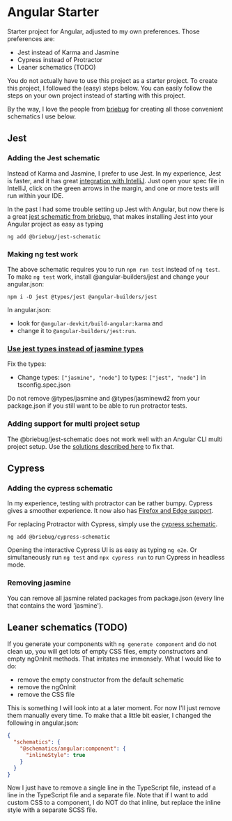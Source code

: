 # Angular Starter

Starter project for Angular, adjusted to my own preferences. Those preferences are:

- Jest instead of Karma and Jasmine
- Cypress instead of Protractor
- Leaner schematics (TODO)

You do not actually have to use this project as a starter project. To create this project, I followed the (easy)
steps below. You can easily follow the steps on your own project instead of starting with this project.

By the way, I love the people from [briebug](https://github.com/briebug) for creating all those convenient schematics
I use below.

## Jest

### Adding the Jest schematic

Instead of Karma and Jasmine, I prefer to use Jest. In my experience, Jest is faster, and it has great [integration
with IntelliJ](https://www.jetbrains.com/help/idea/running-unit-tests-on-jest.html). Just open your spec file in
IntelliJ, click on the green arrows in the margin, and one or more tests will run within your IDE.

In the past I had some trouble setting up Jest with Angular, but now there is a great [jest schematic from 
briebug](https://github.com/briebug/jest-schematic), that makes installing Jest into your Angular project as easy
as typing

```shell script
ng add @briebug/jest-schematic
```

### Making ng test work

The above schematic requires you to run `npm run test` instead of `ng test`. To make `ng test` work, install
@angular-builders/jest and change your angular.json:

```shell script
npm i -D jest @types/jest @angular-builders/jest
```

In angular.json:

- look for `@angular-devkit/build-angular:karma` and 
- change it to `@angular-builders/jest:run`.

### [Use jest types instead of jasmine types](https://github.com/briebug/jest-schematic/issues/24)

Fix the types:

- Change types: `["jasmine", "node"]` to types: `["jest", "node"]` in tsconfig.spec.json

Do not remove @types/jasmine and @types/jasminewd2 from your package.json if you still want to be able to run 
protractor tests. 

### Adding support for multi project setup

The @briebug/jest-schematic does not work well with an Angular CLI multi project setup. Use the [solutions described
here](https://github.com/briebug/jest-schematic/issues/22) to fix that.

## Cypress

### Adding the cypress schematic

In my experience, testing with protractor can be rather bumpy. Cypress gives a smoother experience. It now also has
[Firefox and Edge support](https://www.cypress.io/blog/2020/02/06/introducing-firefox-and-edge-support-in-cypress-4-0/).

For replacing Protractor with Cypress, simply use the [cypress schematic](https://github.com/briebug/cypress-schematic).

`ng add @briebug/cypress-schematic`

Opening the interactive Cypress UI is as easy as typing `ng e2e`. Or simultaneously run `ng test` and `npx cypress run`
to run Cypress in headless mode.

### Removing jasmine

You can remove all jasmine related packages from package.json (every line that contains the word 'jasmine').

## Leaner schematics (TODO)

If you generate your components with `ng generate component` and do not clean up, you will get lots of empty CSS files,
empty constructors and empty ngOnInit methods. That irritates me immensely. What I would like to do:

- remove the empty constructor from the default schematic
- remove the ngOnInit
- remove the CSS file

This is something I will look into at a later moment. For now I'll just remove them manually every time. To make that
a little bit easier, I changed the following in angular.json:

```json
{
  "schematics": {
    "@schematics/angular:component": {
      "inlineStyle": true
    }
  }
}
```

Now I just have to remove a single line in the TypeScript file, instead of a line in the TypeScript file and a separate
file. Note that if I want to add custom CSS to a component, I do NOT do that inline, but replace the inline style with
a separate SCSS file.
